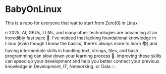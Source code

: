 # BabyOnLinux
This is a repo for everyone that wat to start from Zero(0) in Linux

n 2025, AI, GPUs, LLMs, and many other technologies are advancing at an incredibly fast pace 🚀. I've noticed that lacking foundational knowledge in Linux (even though I know the basics, there’s always more to learn 📚) and having intermediate skills in handling text, strings, files, and bash programming can slow down your learning process 🐢. Improving these skills can speed up your development and help you better connect your previous knowledge in Development, IT, Networking, or Data 💡.
